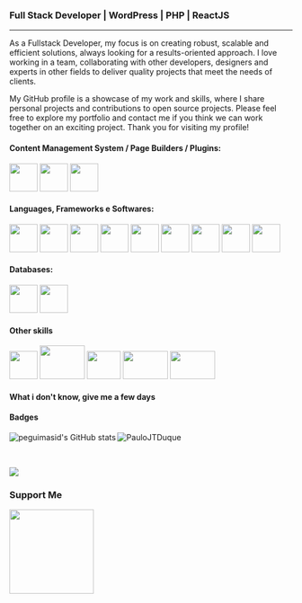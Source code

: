 
### Full Stack Developer | WordPress | PHP | ReactJS
-------------------


As a Fullstack Developer, my focus is on creating robust, scalable and efficient solutions, always looking for a results-oriented approach. I love working in a team, collaborating with other developers, designers and experts in other fields to deliver quality projects that meet the needs of clients.

My GitHub profile is a showcase of my work and skills, where I share personal projects and contributions to open source projects. Please feel free to explore my portfolio and contact me if you think we can work together on an exciting project. Thank you for visiting my profile!

#### Content Management System / Page Builders / Plugins: 

<div display="inline">
  <img width="50" height="50" src="https://user-images.githubusercontent.com/79607560/235223345-1c5fb25f-adae-4b27-bce4-9c576fd0adbb.png" />       
  <img width="50" height="50" src="https://user-images.githubusercontent.com/79607560/235221241-330f8b97-19d9-4a38-9608-1ac962505f2a.png" />
  <img width="50" height="50" src="https://user-images.githubusercontent.com/79607560/235226226-1d31061e-68ad-4717-a90f-c2eb0fe3978a.png" />
 </div>

#### Languages, Frameworks e Softwares:
<div display="inline">
  <img width="50" height="50" src="https://cdn.jsdelivr.net/gh/devicons/devicon/icons/html5/html5-original.svg" />  
  <img width="50" height="50" src="https://cdn.jsdelivr.net/gh/devicons/devicon/icons/css3/css3-original.svg" />
  <img width="50" height="50" src="https://cdn.jsdelivr.net/gh/devicons/devicon/icons/javascript/javascript-original.svg" />
  <img width="50" height="50" src="https://cdn.jsdelivr.net/gh/devicons/devicon/icons/php/php-original.svg" />
  <img width="50" height="50" src="https://cdn.jsdelivr.net/gh/devicons/devicon/icons/nodejs/nodejs-plain-wordmark.svg" />
  <img width="50" height="50" src="https://cdn.jsdelivr.net/gh/devicons/devicon/icons/react/react-original-wordmark.svg" />
  <img width="50" height="50" src="https://cdn.jsdelivr.net/gh/devicons/devicon/icons/bootstrap/bootstrap-original-wordmark.svg" />
  <img width="50" height="50" src="https://cdn.jsdelivr.net/gh/devicons/devicon/icons/vscode/vscode-original.svg" />
  <img width="50" height="50" src="https://cdn.jsdelivr.net/gh/devicons/devicon/icons/git/git-original.svg" />  
</div>
 
 #### Databases:
<div display="inline">
  <img width="50" height="50" src="https://cdn.jsdelivr.net/gh/devicons/devicon/icons/mysql/mysql-original-wordmark.svg" />
  <img width="50" height="50" src="https://cdn.jsdelivr.net/gh/devicons/devicon/icons/mongodb/mongodb-plain-wordmark.svg" />
</div>

#### Other skills
<div display="inline">
  <img width="50" height="50" src="https://pauloduque.dev/wp-content/uploads/2023/04/Google_Ads_logo.svg.png" />
  <img width="80" height="60" src="https://pauloduque.dev/wp-content/uploads/2023/04/Google_Analytics-removebg-preview.png" />
  <img width="60" height="50" src="https://pauloduque.dev/wp-content/uploads/2023/04/Google_Tag_Manager-removebg-preview-1.png" />
  <img width="80" height="50" src="https://pauloduque.dev/wp-content/uploads/2023/04/google-search-console-removebg-preview.png" />
  <img width="80" height="50" src="https://pauloduque.dev/wp-content/uploads/2022/04/Cpanel-removebg-preview.png" />
</div>

#### What i don't know, give me a few days <br>

#### Badges

<p><img align="left" src="https://github-readme-stats-peguimasid.vercel.app/api?username=PauloJTDuque&show_icons=true&hide=&count_private=true&title_color=3382ed&text_color=ffffff&icon_color=3382ed&bg_color=171717&hide_border=true&show_icons=true" alt="peguimasid's GitHub stats" /></p>
<p><img align="center" src="https://github-readme-stats.vercel.app/api/top-langs?username=PauloJTDuque&show_icons=true&locale=EN&layout=compact&title_color=3382ed&hide_border=true&bg_color=171717&theme=radical" alt="PauloJTDuque" /></p><br>


<a align="left" href="http://www.github.com/peguimasid"><img src="https://github-readme-streak-stats.herokuapp.com/?user=PauloJTDuque&stroke=ffffff&background=171717&ring=3382ed&fire=3382ed&currStreakNum=ffffff&currStreakLabel=3382ed&sideNums=ffffff&sideLabels=ffffff&dates=ffffff&hide_border=true" /></a><br>

<!--<a href="http://www.github.com/PauloJTDuque"><img src="https://github-readme-activity-graph.cyclic.app/graph?username=PauloJTDuque&bg_color=171717&color=ffffff&line=3382ed&point=ffffff&area_color=171717&area=true&hide_border=true&custom_title=GitHub%20Commits%20Graph" alt="GitHub Commits Graph" /></a>-->



### Support Me

<a href="https://www.buymeacoffee.com/peguimasid"><img src="https://cdn.buymeacoffee.com/buttons/v2/default-yellow.png" width="150" /></a>
<!--
**PauloJTDuque/PauloJTDuque** is a ✨ _special_ ✨ repository because its `README.md` (this file) appears on your GitHub profile.

Here are some ideas to get you started:

- 🔭 I’m currently working on ...
- 🌱 I’m currently learning ...
- 👯 I’m looking to collaborate on ...
- 🤔 I’m looking for help with ...
- 💬 Ask me about ...
- 📫 How to reach me: ...
- 😄 Pronouns: ...
- ⚡ Fun fact: ...
-->
